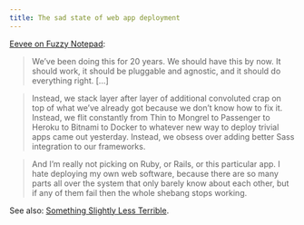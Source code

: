 ```yaml
---
title: The sad state of web app deployment
---
```


[Eevee on Fuzzy Notepad][link]:

> We’ve been doing this for 20 years. We should have this by now. It should work, it should be pluggable and agnostic, and it should do everything right. […]

> Instead, we stack layer after layer of additional convoluted crap on top of what we’ve already got because we don’t know how to fix it. Instead, we flit constantly from Thin to Mongrel to Passenger to Heroku to Bitnami to Docker to whatever new way to deploy trivial apps came out yesterday. Instead, we obsess over adding better Sass integration to our frameworks.

> And I’m really not picking on Ruby, or Rails, or this particular app. I hate deploying my own web software, because there are so many parts all over the system that only barely know about each other, but if any of them fail then the whole shebang stops working.

See also: [Something Slightly Less Terrible][link2].


[link]: http://eev.ee/blog/2015/09/17/the-sad-state-of-web-app-deployment/
[link2]: http://solarsailer.net/2015/01/something-slightly-less-terrible/
